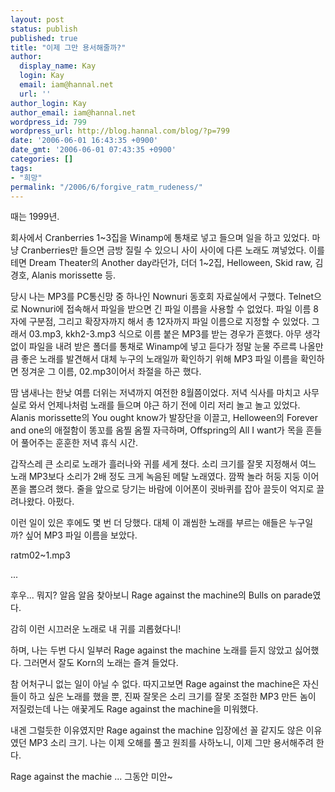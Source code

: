 ```yaml
---
layout: post
status: publish
published: true
title: "이제 그만 용서해줄까?"
author:
  display_name: Kay
  login: Kay
  email: iam@hannal.net
  url: ''
author_login: Kay
author_email: iam@hannal.net
wordpress_id: 799
wordpress_url: http://blog.hannal.com/blog/?p=799
date: '2006-06-01 16:43:35 +0900'
date_gmt: '2006-06-01 07:43:35 +0900'
categories: []
tags:
- "희망"
permalink: "/2006/6/forgive_ratm_rudeness/"
---
```

<p>때는 1999년.</p>
<p>회사에서 Cranberries 1~3집을 Winamp에 통채로 넣고 들으며 일을 하고 있었다. 마냥 Cranberries만 들으면 금방 질릴 수 있으니 사이 사이에 다른 노래도 껴넣었다. 이를테면 Dream Theater의 Another day라던가, 더더 1~2집, Helloween, Skid raw, 김경호, Alanis morissette 등.</p>
<p>당시 나는 MP3를 PC통신망 중 하나인 Nownuri 동호회 자료실에서 구했다. Telnet으로 Nownuri에 접속해서 파일을 받으면 긴 파일 이름을 사용할 수 없었다. 파일 이름 8자에 구분점, 그리고 확장자까지 해서 총 12자까지 파일 이름으로 지정할 수 있었다. 그래서 03.mp3, kkh2-3.mp3 식으로 이름 붙은 MP3를 받는 경우가 흔했다. 아무 생각 없이 파일을 내려 받은 폴더를 통채로 Winamp에 넣고 듣다가 정말 눈물 주르륵 나올만큼 좋은 노래를 발견해서 대체 누구의 노래일까 확인하기 위해 MP3 파일 이름을 확인하면 정겨운 그 이름, 02.mp3이어서 좌절을 하곤 했다.</p>
<p>땀 냄새나는 한낮 여름 더위는 저녁까지 여전한 8월쯤이었다. 저녁 식사를 마치고 사무실로 와서 언제나처럼 노래를 들으며 야근 하기 전에 이리 저리 놀고 놀고 있었다. Alanis morissette의 You ought know가 발장단을 이끌고, Helloween의 Forever and one의 애절함이 똥꼬를 옴찔 옴찔 자극하며, Offspring의 All I want가 목을 흔들어 풀어주는 훈훈한 저녁 휴식 시간.</p>
<p>갑작스레 큰 소리로 노래가 흘러나와 귀를 세게 쳤다. 소리 크기를 잘못 지정해서 여느 노래 MP3보다 소리가 2배 정도 크게 녹음된 메탈 노래였다. 깜짝 놀라 허둥 지둥 이어폰을 뽑으려 했다. 줄을 앞으로 당기는 바람에 이어폰이 귓바퀴를 잡아 끌듯이 억지로 끌려나왔다. 아펐다.</p>
<p>이런 일이 있은 후에도 몇 번 더 당했다. 대체 이 괘씸한 노래를 부르는 애들은 누구일까? 싶어 MP3 파일 이름을 보았다.</p>
<p>ratm02~1.mp3</p>
<p>...</p>
<p>후우... 뭐지? 알음 알음 찾아보니 Rage against the machine의 Bulls on parade였다.</p>
<p>감히 이런 시끄러운 노래로 내 귀를 괴롭혔다니!</p>
<p>하며, 나는 두번 다시 일부러 Rage against the machine 노래를 듣지 않았고 싫어했다. 그러면서 잘도 Korn의 노래는 즐겨 들었다.</p>
<p>참 어처구니 없는 일이 아닐 수 없다. 따지고보면 Rage against the machine은 자신들이 하고 싶은 노래를 했을 뿐, 진짜 잘못은 소리 크기를 잘못 조절한 MP3 만든 놈이 저질렀는데 나는 애꿎게도 Rage against the machine을 미워했다.</p>
<p>내겐 그럴듯한 이유였지만 Rage against the machine 입장에선 꼴 같지도 않은 이유였던 MP3 소리 크기. 나는 이제 오해를 풀고 원죄를 사하노니, 이제 그만 용서해주려 한다.</p>
<p>Rage against the machie ... 그동안 미안~</p>

